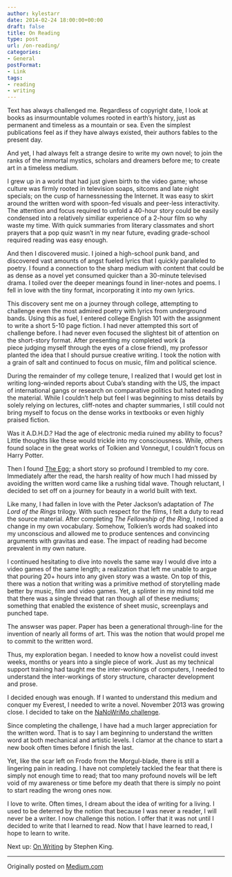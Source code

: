 ```yaml
---
author: kylestarr
date: 2014-02-24 18:00:00+00:00
draft: false
title: On Reading
type: post
url: /on-reading/
categories:
- General
postFormat:
- Link
tags:
- reading
- writing
---
```


Text has always challenged me. Regardless of copyright date, I look at books as insurmountable volumes rooted in earth’s history, just as permanent and timeless as a mountain or sea. Even the simplest publications feel as if they have always existed, their authors fables to the present day.

And yet, I had always felt a strange desire to write my own novel; to join the ranks of the immortal mystics, scholars and dreamers before me; to create art in a timeless medium.

I grew up in a world that had just given birth to the video game; whose culture was firmly rooted in television soaps, sitcoms and late night specials; on the cusp of harnessnessing the Internet. It was easy to skirt around the written word with spoon-fed visuals and peer-less interactivity. The attention and focus required to unfold a 40-hour story could be easily condensed into a relatively similiar experience of a 2-hour film so why waste my time. With quick summaries from literary classmates and short prayers that a pop quiz wasn’t in my near future, evading grade-school required reading was easy enough.

And then I discovered music. I joined a high-school punk band, and discovered vast amounts of angst fueled lyrics that I quickly paralleled to poetry. I found a connection to the sharp medium with content that could be as dense as a novel yet consumed quicker than a 30-minute televised drama. I toiled over the deeper meanings found in liner-notes and poems. I fell in love with the tiny format, incorporating it into my own lyrics.

This discovery sent me on a journey through college, attempting to challenge even the most admired poetry with lyrics from underground bands. Using this as fuel, I entered college English 101 with the assignment to write a short 5-10 page fiction. I had never attempted this sort of challenge before. I had never even focused the slightest bit of attention on the short-story format. After presenting my completed work (a piece judging myself through the eyes of a close friend), my professor planted the idea that I should pursue creative writing. I took the notion with a grain of salt and continued to focus on music, film and political science.

During the remainder of my college tenure, I realized that I would get lost in writing long-winded reports about Cuba’s standing with the US, the impact of international gangs or research on comparative politics but hated reading the material. While I couldn’t help but feel I was beginning to miss details by solely relying on lectures, cliff-notes and chapter summaries, I still could not bring myself to focus on the dense works in textbooks or even highly praised fiction.

Was it A.D.H.D.? Had the age of electronic media ruined my ability to focus? Little thoughts like these would trickle into my consciousness. While, others found solace in the great works of Tolkien and Vonnegut, I couldn’t focus on Harry Potter.

Then I found [The Egg](http://www.galactanet.com/oneoff/theegg_mod.html); a short story so profound I trembled to my core. Immediately after the read, the harsh reality of how much I had missed by avoiding the written word came like a rushing tidal wave. Though reluctant, I decided to set off on a journey for beauty in a world built with text.

Like many, I had fallen in love with the Peter Jackson’s adaptation of _The Lord of the Rings_ trilogy. With such respect for the films, I felt a duty to read the source material. After completing _The Fellowship of the Ring_, I noticed a change in my own vocabulary. Somehow, Tolkien’s words had soaked into my unconscious and allowed me to produce sentences and convincing arguments with gravitas and ease. The impact of reading had become prevalent in my own nature.

I continued hesitating to dive into novels the same way I would dive into a video games of the same length; a realization that left me unable to argue that pouring 20+ hours into any given story was a waste. On top of this, there was a notion that writing was a primitive method of storytelling made better by music, film and video games. Yet, a splinter in my mind told me that there was a single thread that ran though all of these mediums; something that enabled the existence of sheet music, screenplays and punched tape.

The answser was paper. Paper has been a generational through-line for the invention of nearly all forms of art. This was the notion that would propel me to commit to the written word.

Thus, my exploration began. I needed to know how a novelist could invest weeks, months or years into a single piece of work. Just as my technical support training had taught me the inter-workings of computers, I needed to understand the inter-workings of story structure, character development and prose.

I decided enough was enough. If I wanted to understand this medium and conquer my Everest, I needed to write a novel. November 2013 was growing close. I decided to take on the [NaNoWriMo challenge](http://thestarrlist.com/2014/01/18/nanowrimo-a-review-part-1-writing/).

Since completing the challenge, I have had a much larger appreciation for the written word. That is to say I am beginning to understand the written word at both mechanical and artistic levels. I clamor at the chance to start a new book often times before I finish the last.

Yet, like the scar left on Frodo from the Morgul-blade, there is still a lingering pain in reading. I have not completely tackled the fear that there is simply not enough time to read; that too many profound novels will be left void of my awareness or time before my death that there is simply no point to start reading the wrong ones now.

I love to write. Often times, I dream about the idea of writing for a living. I used to be deterred by the notion that because I was never a reader, I will never be a writer. I now challenge this notion. I offer that it was not until I decided to write that I learned to read. Now that I have learned to read, I hope to learn to write.

Next up: [On Writing](https://itunes.apple.com/us/book/on-writing/id381497681?mt=11&uo=4&at=1l3v2y3) by Stephen King.

-----

Originally posted on [Medium.com](https://medium.com/p/f32c60b7943c)
